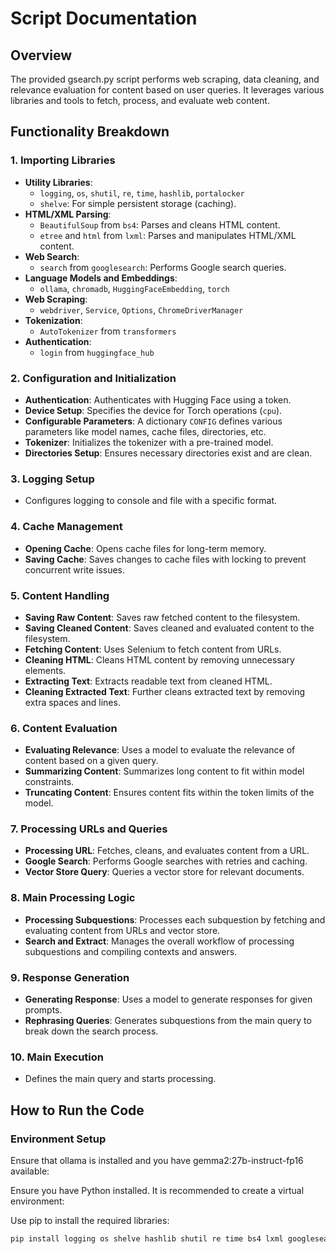 # Script Documentation

## Overview

The provided gsearch.py script performs web scraping, data cleaning, and relevance evaluation for content based on user queries. It leverages various libraries and tools to fetch, process, and evaluate web content.

## Functionality Breakdown

### 1. Importing Libraries

- **Utility Libraries**: 
  - `logging`, `os`, `shutil`, `re`, `time`, `hashlib`, `portalocker`
  - `shelve`: For simple persistent storage (caching).
- **HTML/XML Parsing**:
  - `BeautifulSoup` from `bs4`: Parses and cleans HTML content.
  - `etree` and `html` from `lxml`: Parses and manipulates HTML/XML content.
- **Web Search**:
  - `search` from `googlesearch`: Performs Google search queries.
- **Language Models and Embeddings**:
  - `ollama`, `chromadb`, `HuggingFaceEmbedding`, `torch`
- **Web Scraping**:
  - `webdriver`, `Service`, `Options`, `ChromeDriverManager`
- **Tokenization**:
  - `AutoTokenizer` from `transformers`
- **Authentication**:
  - `login` from `huggingface_hub`

### 2. Configuration and Initialization

- **Authentication**: Authenticates with Hugging Face using a token.
- **Device Setup**: Specifies the device for Torch operations (`cpu`).
- **Configurable Parameters**: A dictionary `CONFIG` defines various parameters like model names, cache files, directories, etc.
- **Tokenizer**: Initializes the tokenizer with a pre-trained model.
- **Directories Setup**: Ensures necessary directories exist and are clean.

### 3. Logging Setup

- Configures logging to console and file with a specific format.

### 4. Cache Management

- **Opening Cache**: Opens cache files for long-term memory.
- **Saving Cache**: Saves changes to cache files with locking to prevent concurrent write issues.

### 5. Content Handling

- **Saving Raw Content**: Saves raw fetched content to the filesystem.
- **Saving Cleaned Content**: Saves cleaned and evaluated content to the filesystem.
- **Fetching Content**: Uses Selenium to fetch content from URLs.
- **Cleaning HTML**: Cleans HTML content by removing unnecessary elements.
- **Extracting Text**: Extracts readable text from cleaned HTML.
- **Cleaning Extracted Text**: Further cleans extracted text by removing extra spaces and lines.

### 6. Content Evaluation

- **Evaluating Relevance**: Uses a model to evaluate the relevance of content based on a given query.
- **Summarizing Content**: Summarizes long content to fit within model constraints.
- **Truncating Content**: Ensures content fits within the token limits of the model.

### 7. Processing URLs and Queries

- **Processing URL**: Fetches, cleans, and evaluates content from a URL.
- **Google Search**: Performs Google searches with retries and caching.
- **Vector Store Query**: Queries a vector store for relevant documents.

### 8. Main Processing Logic

- **Processing Subquestions**: Processes each subquestion by fetching and evaluating content from URLs and vector store.
- **Search and Extract**: Manages the overall workflow of processing subquestions and compiling contexts and answers.

### 9. Response Generation

- **Generating Response**: Uses a model to generate responses for given prompts.
- **Rephrasing Queries**: Generates subquestions from the main query to break down the search process.

### 10. Main Execution

- Defines the main query and starts processing.

## How to Run the Code

### Environment Setup

Ensure that ollama is installed and you have gemma2:27b-instruct-fp16 available:

Ensure you have Python installed. It is recommended to create a virtual environment:

Use pip to install the required libraries:
```sh
pip install logging os shelve hashlib shutil re time bs4 lxml googlesearch-python ollama chromadb transformers torch portalocker urllib3 selenium webdriver-manager
```
